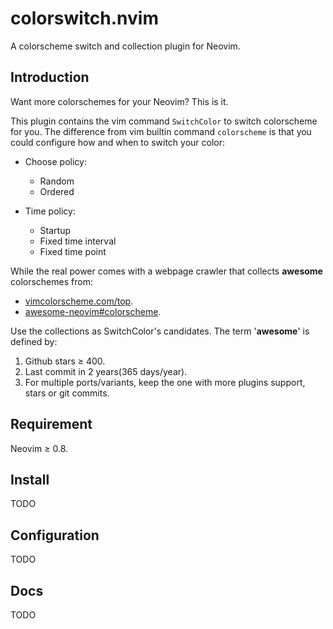 # colorswitch.nvim

A colorscheme switch and collection plugin for Neovim.

## Introduction

Want more colorschemes for your Neovim? This is it.

This plugin contains the vim command `SwitchColor` to switch colorscheme for you.
The difference from vim builtin command `colorscheme` is that you could
configure how and when to switch your color:

- Choose policy:

  - Random
  - Ordered

- Time policy:

  - Startup
  - Fixed time interval
  - Fixed time point

While the real power comes with a webpage crawler that collects **awesome**
colorschemes from:

- [vimcolorscheme.com/top](https://vimcolorschemes.com/top).
- [awesome-neovim#colorscheme](https://www.trackawesomelist.com/rockerBOO/awesome-neovim/readme/#colorscheme).

Use the collections as SwitchColor's candidates. The term '**awesome**' is
defined by:

1. Github stars &ge; 400.
2. Last commit in 2 years(365 days/year).
3. For multiple ports/variants, keep the one with more plugins support, stars or
   git commits.

## Requirement

Neovim &ge; 0.8.

## Install

TODO

## Configuration

TODO

## Docs

TODO
